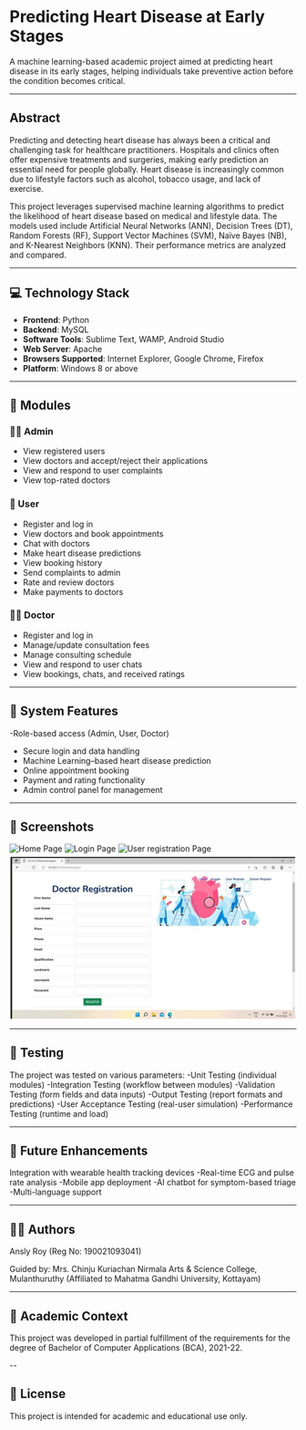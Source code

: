 # Predicting Heart Disease at Early Stages

A machine learning-based academic project aimed at predicting heart disease in its early stages, helping individuals take preventive action before the condition becomes critical.

---

## Abstract

Predicting and detecting heart disease has always been a critical and challenging task for healthcare practitioners. Hospitals and clinics often offer expensive treatments and surgeries, making early prediction an essential need for people globally. Heart disease is increasingly common due to lifestyle factors such as alcohol, tobacco usage, and lack of exercise.

This project leverages supervised machine learning algorithms to predict the likelihood of heart disease based on medical and lifestyle data. The models used include Artificial Neural Networks (ANN), Decision Trees (DT), Random Forests (RF), Support Vector Machines (SVM), Naïve Bayes (NB), and K-Nearest Neighbors (KNN). Their performance metrics are analyzed and compared.

---

## 💻 Technology Stack

- **Frontend**: Python
- **Backend**: MySQL
- **Software Tools**: Sublime Text, WAMP, Android Studio
- **Web Server**: Apache
- **Browsers Supported**: Internet Explorer, Google Chrome, Firefox
- **Platform**: Windows 8 or above
---
## 🧩 Modules

### 👨‍💼 Admin
- View registered users
- View doctors and accept/reject their applications
- View and respond to user complaints
- View top-rated doctors

### 👤 User
- Register and log in
- View doctors and book appointments
- Chat with doctors
- Make heart disease predictions
- View booking history
- Send complaints to admin
- Rate and review doctors
- Make payments to doctors

### 👨‍⚕️ Doctor
- Register and log in
- Manage/update consultation fees
- Manage consulting schedule
- View and respond to user chats
- View bookings, chats, and received ratings

---

## 🔐 System Features

-Role-based access (Admin, User, Doctor)
- Secure login and data handling
- Machine Learning–based heart disease prediction
- Online appointment booking
- Payment and rating functionality
- Admin control panel for management

---

## 📸 Screenshots

![Home Page](screenshots/homepage)
![Login Page](screenshots/loginpage)
![User registration Page](screenshots/user-registration)
![Doctor registration Page](screenshots/doctor-registration.png)

---

## 🧪 Testing

The project was tested on various parameters:
-Unit Testing (individual modules)
-Integration Testing (workflow between modules)
-Validation Testing (form fields and data inputs)
-Output Testing (report formats and predictions)
-User Acceptance Testing (real-user simulation)
-Performance Testing (runtime and load)

---

## 🎯 Future Enhancements

Integration with wearable health tracking devices
-Real-time ECG and pulse rate analysis
-Mobile app deployment
-AI chatbot for symptom-based triage
-Multi-language support

---

## 🧑‍🎓 Authors
Ansly Roy (Reg No: 190021093041)

Guided by: Mrs. Chinju Kuriachan
Nirmala Arts & Science College, Mulanthuruthy
(Affiliated to Mahatma Gandhi University, Kottayam)

---

## 📘 Academic Context
This project was developed in partial fulfillment of the requirements for the degree of Bachelor of Computer Applications (BCA), 2021-22.

--

## 📝 License
This project is intended for academic and educational use only.

